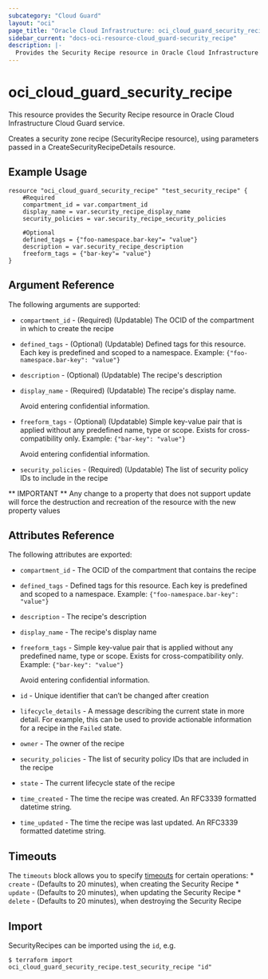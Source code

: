 ```yaml
---
subcategory: "Cloud Guard"
layout: "oci"
page_title: "Oracle Cloud Infrastructure: oci_cloud_guard_security_recipe"
sidebar_current: "docs-oci-resource-cloud_guard-security_recipe"
description: |-
  Provides the Security Recipe resource in Oracle Cloud Infrastructure Cloud Guard service
---
```


# oci_cloud_guard_security_recipe
This resource provides the Security Recipe resource in Oracle Cloud Infrastructure Cloud Guard service.

Creates a security zone recipe (SecurityRecipe resource), using parameters
passed in a CreateSecurityRecipeDetails resource.


## Example Usage

```hcl
resource "oci_cloud_guard_security_recipe" "test_security_recipe" {
	#Required
	compartment_id = var.compartment_id
	display_name = var.security_recipe_display_name
	security_policies = var.security_recipe_security_policies

	#Optional
	defined_tags = {"foo-namespace.bar-key"= "value"}
	description = var.security_recipe_description
	freeform_tags = {"bar-key"= "value"}
}
```

## Argument Reference

The following arguments are supported:

* `compartment_id` - (Required) (Updatable) The OCID of the compartment in which to create the recipe
* `defined_tags` - (Optional) (Updatable) Defined tags for this resource. Each key is predefined and scoped to a namespace. Example: `{"foo-namespace.bar-key": "value"}` 
* `description` - (Optional) (Updatable) The recipe's description
* `display_name` - (Required) (Updatable) The recipe's display name.

	Avoid entering confidential information. 
* `freeform_tags` - (Optional) (Updatable) Simple key-value pair that is applied without any predefined name, type or scope. Exists for cross-compatibility only. Example: `{"bar-key": "value"}`

	Avoid entering confidential information. 
* `security_policies` - (Required) (Updatable) The list of security policy IDs to include in the recipe


** IMPORTANT **
Any change to a property that does not support update will force the destruction and recreation of the resource with the new property values

## Attributes Reference

The following attributes are exported:

* `compartment_id` - The OCID of the compartment that contains the recipe
* `defined_tags` - Defined tags for this resource. Each key is predefined and scoped to a namespace. Example: `{"foo-namespace.bar-key": "value"}` 
* `description` - The recipe's description
* `display_name` - The recipe's display name
* `freeform_tags` - Simple key-value pair that is applied without any predefined name, type or scope. Exists for cross-compatibility only. Example: `{"bar-key": "value"}`

	Avoid entering confidential information. 
* `id` - Unique identifier that can’t be changed after creation
* `lifecycle_details` - A message describing the current state in more detail. For example, this can be used to provide actionable information for a recipe in the `Failed` state.
* `owner` - The owner of the recipe
* `security_policies` - The list of security policy IDs that are included in the recipe
* `state` - The current lifecycle state of the recipe
* `time_created` - The time the recipe was created. An RFC3339 formatted datetime string.
* `time_updated` - The time the recipe was last updated. An RFC3339 formatted datetime string.

## Timeouts

The `timeouts` block allows you to specify [timeouts](https://registry.terraform.io/providers/oracle/oci/latest/docs/guides/changing_timeouts) for certain operations:
	* `create` - (Defaults to 20 minutes), when creating the Security Recipe
	* `update` - (Defaults to 20 minutes), when updating the Security Recipe
	* `delete` - (Defaults to 20 minutes), when destroying the Security Recipe


## Import

SecurityRecipes can be imported using the `id`, e.g.

```
$ terraform import oci_cloud_guard_security_recipe.test_security_recipe "id"
```

